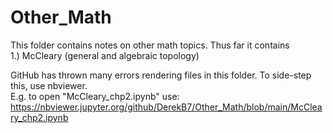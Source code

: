 # Other_Math
This folder contains notes on other math topics.  Thus far it contains  
1.) McCleary (general and algebraic topology)

GitHub has thrown many errors rendering files in this folder.  To side-step this, use nbviewer.   
E.g. to open  "McCleary_chp2.ipynb" use:     
https://nbviewer.jupyter.org/github/DerekB7/Other_Math/blob/main/McCleary_chp2.ipynb
